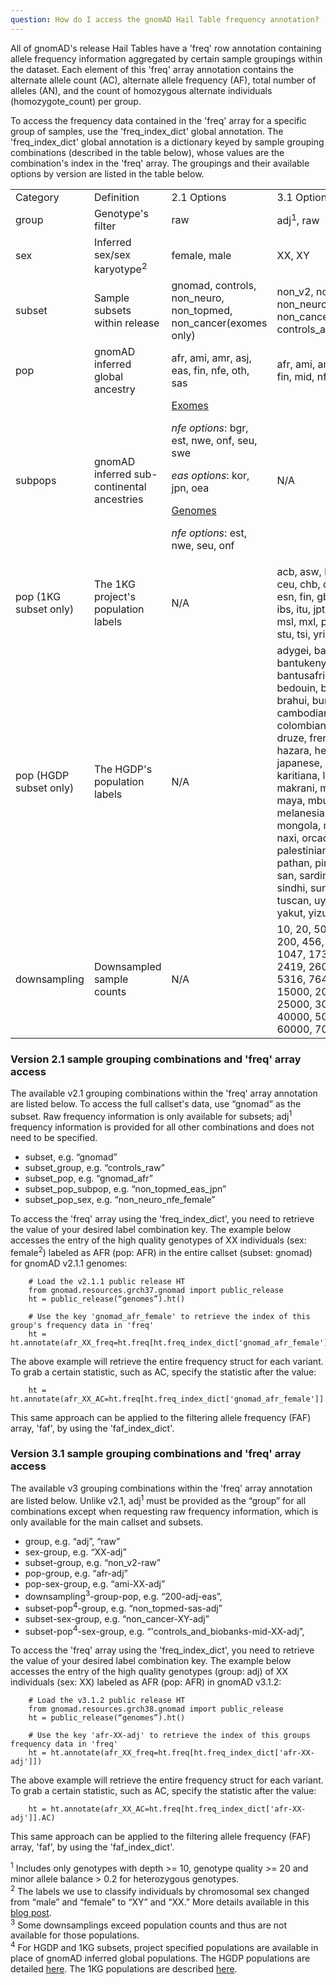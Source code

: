 ```yaml
---
question: How do I access the gnomAD Hail Table frequency annotation?
---
```


All of gnomAD's release Hail Tables have a 'freq' row annotation containing allele frequency information aggregated by certain sample groupings within the dataset. Each element of this 'freq' array annotation contains the alternate allele count (AC), alternate allele frequency (AF), total number of alleles (AN), and the count of homozygous alternate individuals (homozygote_count) per group. 

To access the frequency data contained in the 'freq' array for a specific group of samples, use the 'freq_index_dict' global annotation. The 'freq_index_dict' global annotation is a dictionary keyed by sample grouping combinations (described in the table below), whose values are the combination's index in the 'freq' array. The groupings and their available options by version are listed in the table below.  

<table>
  <tr>
   <td>Category
   </td>
   <td>Definition
   </td>
   <td>2.1 Options
   </td>
   <td>3.1 Options
   </td>
  </tr>
  <tr>
   <td>group
   </td>
   <td>Genotype's filter
   </td>
   <td>raw
   </td>
   <td>adj<sup>1</sup>, raw
   </td>
  </tr>
  <tr>
   <td>sex
   </td>
   <td>Inferred sex/sex karyotype<sup>2</sup>
   </td>
   <td>female, male
   </td>
   <td>XX, XY
   </td>
  </tr>
  <tr>
   <td>subset
   </td>
   <td>Sample subsets within release
   </td>
   <td>gnomad, controls, non_neuro, non_topmed, non_cancer(exomes only)
   </td>
   <td>non_v2, non_topmed, non_neuro, non_cancer, controls_and_biobanks
   </td>
  </tr>
  <tr>
   <td>pop
   </td>
   <td>gnomAD inferred global ancestry
   </td>
   <td>afr, ami, amr, asj, eas, fin, nfe, oth, sas
   </td>
   <td>afr, ami, amr, asj, eas, fin, mid, nfe, oth, sas
   </td>
  </tr>
  <tr>
   <td>subpops
   </td>
   <td>gnomAD inferred sub-continental ancestries
   </td>
   <td><span style="text-decoration:underline;">Exomes</span>
<p>
<em>nfe options</em>: bgr, est, nwe, onf, seu, swe
<p>
<em>eas options</em>: kor, jpn, oea
<p>
<span style="text-decoration:underline;">Genomes</span> 
<p>
<em>nfe options</em>: est, nwe, seu, onf
   </td>
   <td>N/A
   </td>
  </tr>
  <tr>
   <td>pop (1KG subset only)
   </td>
   <td>The 1KG project's population labels
   </td>
   <td>N/A
   </td>
   <td>acb, asw, beb, cdx, ceu, chb, chs, clm, esn, fin, gbr, gih, gwd, ibs, itu, jpt, khv, lwk, msl, mxl, pel, pjl, pur, stu, tsi, yri
   </td>
  </tr>
  <tr>
   <td>pop (HGDP subset only)
   </td>
   <td>The HGDP's population labels
   </td>
   <td>N/A
   </td>
   <td>adygei, balochi, bantukenya, bantusafrica, basque, bedouin, biakapygmy, brahui, burusho, cambodian, colombian, dai, daur, druze, french, han, hazara, hezhen, italian, japanese, kalash, karitiana, lahu, makrani, mandenka, maya, mbutipygmy, melanesian, miaozu, mongola, mozabite, naxi, orcadian, oroqen, palestinian, papuan, pathan, pima, russian, san, sardinian, she, sindhi, surui, tu, tujia, tuscan, uygur, xibo, yakut, yizu, yoruba
   </td>
  </tr>
  <tr>
   <td>downsampling 
   </td>
   <td>Downsampled sample counts
   </td>
   <td>N/A
   </td>
   <td>10, 20, 50, 100, 158, 200, 456, 500, 1000, 1047, 1736, 2000, 2419, 2604, 5000, 5316, 7647, 10000, 15000, 20000, 25000, 30000, 34029 40000, 50000, 60000, 70000, 75000
   </td>
  </tr>
</table>


### **Version 2.1 sample grouping combinations and 'freq' array access**

The available v2.1 grouping combinations within the 'freq' array annotation are listed below. To access the full callset's data, use “gnomad” as the subset. Raw frequency information is only available for subsets; adj<sup>1</sup> frequency information is provided for all other combinations and does not need to be specified.

* subset, e.g. “gnomad”
* subset_group, e.g. “controls_raw”
* subset_pop, e.g. “gnomad_afr”
* subset_pop_subpop, e.g. “non_topmed_eas_jpn”
* subset_pop_sex, e.g. “non_neuro_nfe_female”

To access the 'freq' array using the 'freq_index_dict', you need to retrieve the value of your desired label combination key. The example below accesses the entry of the high quality genotypes of XX individuals (sex: female<sup>2</sup>) labeled as AFR (pop: AFR) in the entire callset (subset: gnomad) for gnomAD v2.1.1 genomes:
```
    # Load the v2.1.1 public release HT
    from gnomad.resources.grch37.gnomad import public_release
    ht = public_release(“genomes”).ht()

    # Use the key 'gnomad_afr_female' to retrieve the index of this group's frequency data in 'freq'
    ht = ht.annotate(afr_XX_freq=ht.freq[ht.freq_index_dict['gnomad_afr_female']])
```
The above example will retrieve the entire frequency struct for each variant. To grab a certain statistic, such as AC, specify the statistic after the value:
```
    ht = ht.annotate(afr_XX_AC=ht.freq[ht.freq_index_dict['gnomad_afr_female']].AC)
```
This same approach can be applied to the filtering allele frequency (FAF) array, 'faf', by using the 'faf_index_dict'. 


### **Version 3.1 sample grouping combinations and 'freq' array access**

The available v3 grouping combinations within the 'freq' array annotation are listed below. Unlike v2.1, adj<sup>1</sup> must be provided as the “group” for all combinations except when requesting raw frequency information, which is only available for the main callset and subsets.

* group, e.g. “adj”, “raw” 
* sex-group, e.g. “XX-adj”
* subset-group, e.g. “non_v2-raw”
* pop-group,  e.g. “afr-adj” 
* pop-sex-group, e.g. “ami-XX-adj”
* downsampling<sup>3</sup>-group-pop, e.g. “200-adj-eas”, 
* subset-pop<sup>4</sup>-group, e.g. “non_topmed-sas-adj” 
* subset-sex-group, e.g. “non_cancer-XY-adj”
* subset-pop<sup>4</sup>-sex-group, e.g. “'controls_and_biobanks-mid-XX-adj”, 

To access the 'freq' array using the 'freq_index_dict', you need to retrieve the value of your desired label combination key. The example below accesses the entry of the high quality genotypes (group: adj) of XX individuals (sex: XX) labeled as AFR (pop: AFR) in gnomAD v3.1.2:

```
    # Load the v3.1.2 public release HT
    from gnomad.resources.grch38.gnomad import public_release
    ht = public_release(“genomes”).ht()

    # Use the key 'afr-XX-adj' to retrieve the index of this groups frequency data in 'freq'
    ht = ht.annotate(afr_XX_freq=ht.freq[ht.freq_index_dict['afr-XX-adj']])  
```

The above example will retrieve the entire frequency struct for each variant. To grab a certain statistic, such as AC, specify the statistic after the value:

```
    ht = ht.annotate(afr_XX_AC=ht.freq[ht.freq_index_dict['afr-XX-adj']].AC)
```

This same approach can be applied to the filtering allele frequency (FAF) array, 'faf', by using the 'faf_index_dict'.  
  
  
<sup>1</sup> Includes only genotypes with depth >= 10, genotype quality >= 20 and minor allele balance > 0.2 for heterozygous genotypes.  
<sup>2</sup> The labels we use to classify individuals by chromosomal sex changed from “male” and “female” to “XY” and “XX.” More details available in this [blog post](https://gnomad.broadinstitute.org/news/2020-10-gnomad-v3-1-new-content-methods-annotations-and-data-availability/#tweaks-and-updates).  
<sup>3</sup> Some downsamplings exceed population counts and thus are not available for those populations.  
<sup>4</sup> For HGDP and 1KG subsets, project specified populations are available in place of gnomAD inferred global populations.  The HGDP populations are detailed [here](https://science.sciencemag.org/content/367/6484/eaay5012). The 1KG populations are described [here](https://www.internationalgenome.org/category/population).  
